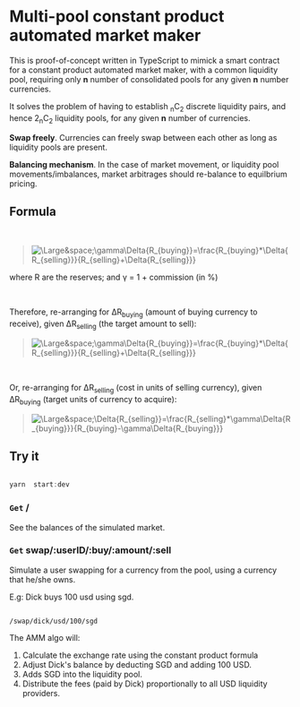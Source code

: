 
# Multi-pool constant product automated market maker

This is proof-of-concept written in TypeScript to mimick a smart contract for a constant product automated market maker, with a common liquidity pool, requiring only **n** number of consolidated pools for any given  **n** number currencies.

It solves the problem of having to establish <sub>n</sub>C<sub>2</sub> discrete liquidity pairs, and hence 2<sub>n</sub>C<sub>2</sub> liquidity pools, for any given **n** number of currencies.

**Swap freely**. Currencies can freely swap between each other as long as liquidity pools are present. 

**Balancing mechanism**. In the case of market movement, or liquidity pool movements/imbalances, market arbitrages should re-balance to equilbrium pricing.

## Formula

<br>

>![\Large&space;\gamma\Delta{R_{buying}}=\frac{R_{buying}*\Delta{R_{selling}}}{R_{selling}+\Delta{R_{selling}}}](https://latex.codecogs.com/svg.latex?\Large&space;(R_{selling}+\Delta{R_{selling}})(R_{buying}-\gamma\Delta{R_{buying}})=k)


where R are the reserves; 
and γ = 1 + commission (in %)

<br>

Therefore, re-arranging for ∆R<sub>buying</sub> (amount of buying currency to receive), given ∆R<sub>selling</sub> (the target amount to sell):



>![\Large&space;\gamma\Delta{R_{buying}}=\frac{R_{buying}*\Delta{R_{selling}}}{R_{selling}+\Delta{R_{selling}}}](https://latex.codecogs.com/svg.latex?\gamma\Delta{R_{buying}}=\frac{R_{buying}*\Delta{R_{selling}}}{R_{selling}+\Delta{R_{selling}}})

<br>

Or, re-arranging for ∆R<sub>selling</sub> (cost in units of selling currency), given ∆R<sub>buying</sub> (target units of currency to acquire):


>![\Large&space;\Delta{R_{selling}}=\frac{R_{selling}*\gamma\Delta{R_{buying}}}{R_{buying}-\gamma\Delta{R_{buying}}}](https://latex.codecogs.com/svg.latex?\Delta{R_{selling}}=\frac{R_{selling}*\gamma\Delta{R_{buying}}}{R_{buying}-\gamma\Delta{R_{buying}}})


## Try it

```js

yarn  start:dev

```

### `Get` /

See the balances of the simulated market.


### `Get` swap/:userID/:buy/:amount/:sell

Simulate a user swapping for a currency from the pool, using a currency that he/she owns.


E.g: Dick buys 100 usd using sgd.

```

/swap/dick/usd/100/sgd

```

The AMM algo will:

1) Calculate the exchange rate using the constant product formula
2) Adjust Dick's balance by deducting SGD and adding 100 USD.
3) Adds SGD into the liquidity pool.
3) Distribute the fees (paid by Dick) proportionally to all USD liquidity providers.
